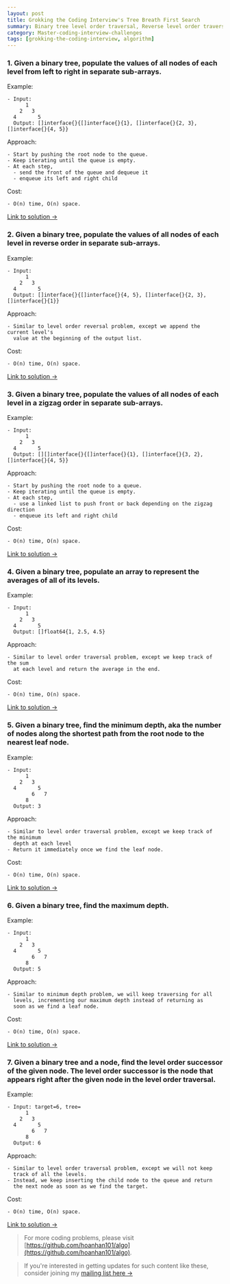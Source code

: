 ```yaml
---
layout: post
title: Grokking the Coding Interview's Tree Breath First Search
summary: Binary tree level order traversal, Reverse level order traversal, Zigzag traversal, Level averages, Minimum depth, Maximum depth, Level order successor
category: Master-coding-interview-challenges
tags: [grokking-the-coding-interview, algorithm]
---
```


### 1. Given a binary tree, populate the values of all nodes of each level from left to right in separate sub-arrays.

Example:
```
- Input:
      1
	2   3
  4       5
  Output: []interface{}{[]interface{}{1}, []interface{}{2, 3}, []interface{}{4, 5}}
```

Approach:
```
- Start by pushing the root node to the queue.
- Keep iterating until the queue is empty.
- At each step,
  - send the front of the queue and dequeue it
  - enqueue its left and right child
```

Cost:
```
- O(n) time, O(n) space.
```

[Link to solution →](https://github.com/hoanhan101/algo/blob/master/gtci/level_order_traversal_test.go)

### 2. Given a binary tree, populate the values of all nodes of each level in reverse order in separate sub-arrays.

Example:
```
- Input:
      1
	2   3
  4       5
  Output: []interface{}{[]interface{}{4, 5}, []interface{}{2, 3}, []interface{}{1}}
```

Approach:
```
- Similar to level order reversal problem, except we append the current level's
  value at the beginning of the output list.
```

Cost:
```
- O(n) time, O(n) space.
```

[Link to solution →](https://github.com/hoanhan101/algo/blob/master/gtci/reverse_level_order_traversal_test.go)

### 3. Given a binary tree, populate the values of all nodes of each level in a zigzag order in separate sub-arrays.

Example:
```
- Input:
      1
	2   3
  4       5
  Output: [][]interface{}{[]interface{}{1}, []interface{}{3, 2}, []interface{}{4, 5}}
```

Approach:
```
- Start by pushing the root node to a queue.
- Keep iterating until the queue is empty.
- At each step,
  - use a linked list to push front or back depending on the zigzag direction
  - enqueue its left and right child
```

Cost:
```
- O(n) time, O(n) space.
```

[Link to solution →](https://github.com/hoanhan101/algo/blob/master/gtci/zigzag_traversal_test.go)

### 4. Given a binary tree, populate an array to represent the averages of all of its levels.

Example:
```
- Input:
      1
	2   3
  4       5
  Output: []float64{1, 2.5, 4.5}
```

Approach:
```
- Similar to level order traversal problem, except we keep track of the sum
  at each level and return the average in the end.
```

Cost:
```
- O(n) time, O(n) space.
```

[Link to solution →](https://github.com/hoanhan101/algo/blob/master/gtci/level_avg_test.go)

### 5. Given a binary tree, find the minimum depth, aka the number of nodes along the shortest path from the root node to the nearest leaf node.

Example:
```
- Input:
      1
	2   3
  4       5
        6   7
      8
  Output: 3
```

Approach:
```
- Similar to level order traversal problem, except we keep track of the minimum
  depth at each level
- Return it immediately once we find the leaf node.
```

Cost:
```
- O(n) time, O(n) space.
```

[Link to solution →](https://github.com/hoanhan101/algo/blob/master/gtci/min_depth_test.go)

### 6. Given a binary tree, find the maximum depth.

Example:
```
- Input:
      1
	2   3
  4       5
        6   7
      8
  Output: 5
```

Approach:
```
- Similar to minimum depth problem, we will keep traversing for all
  levels, incrementing our maximum depth instead of returning as
  soon as we find a leaf node.
```

Cost:
```
- O(n) time, O(n) space.
```

[Link to solution →](https://github.com/hoanhan101/algo/blob/master/gtci/max_depth_test.go)

### 7. Given a binary tree and a node, find the level order successor of the given node. The level order successor is the node that appears right after the given node in the level order traversal.

Example:
```
- Input: target=6, tree=
      1
	2   3
  4       5
        6   7
      8
  Output: 6
```

Approach:
```
- Similar to level order traversal problem, except we will not keep
  track of all the levels.
- Instead, we keep inserting the child node to the queue and return
  the next node as soon as we find the target.
```

Cost:
```
- O(n) time, O(n) space.
```

[Link to solution →](https://github.com/hoanhan101/algo/blob/master/gtci/level_order_successor_test.go)

> For more coding problems, please visit
  [https://github.com/hoanhan101/algo](https://github.com/hoanhan101/algo).

> If you're interested in getting updates for such content like these, consider
  joining my [mailing list here →](https://tinyletter.com/hoanhan)
